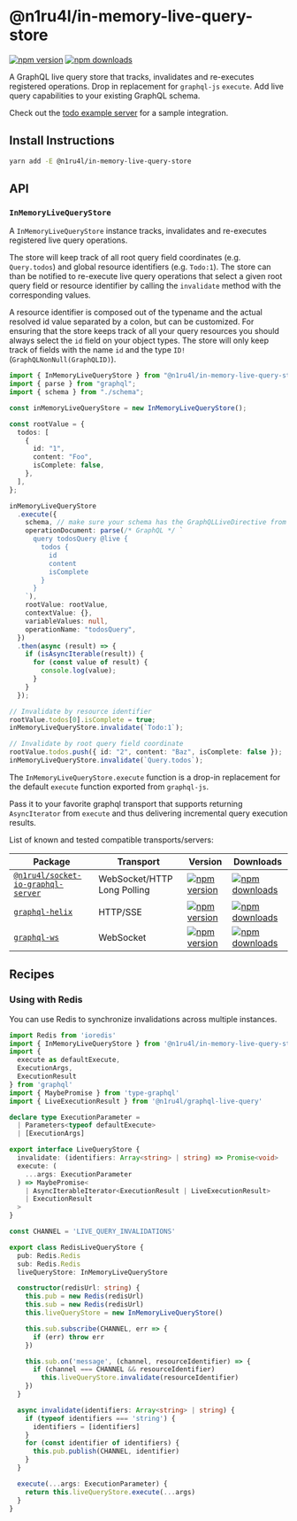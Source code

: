 # @n1ru4l/in-memory-live-query-store

[![npm version](https://img.shields.io/npm/v/@n1ru4l/in-memory-live-query-store.svg)](https://www.npmjs.com/package/@n1ru4l/in-memory-live-query-store) [![npm downloads](https://img.shields.io/npm/dm/@n1ru4l/in-memory-live-query-store.svg)](https://www.npmjs.com/package/@n1ru4l/in-memory-live-query-store)

A GraphQL live query store that tracks, invalidates and re-executes registered operations. Drop in replacement for `graphql-js` `execute`. Add live query capabilities to your existing GraphQL schema.

Check out the [todo example server](https://github.com/n1ru4l/graphql-live-queries/blob/main/packages/todo-example/server/src/schema.ts) for a sample integration.

## Install Instructions

```bash
yarn add -E @n1ru4l/in-memory-live-query-store
```

## API

### `InMemoryLiveQueryStore`

A `InMemoryLiveQueryStore` instance  tracks, invalidates and re-executes registered live query operations.

The store will keep track of all root query field coordinates (e.g. `Query.todos`) and global resource identifiers (e.g. `Todo:1`). The store can than be notified to re-execute live query operations that select a given root query field or resource identifier by calling the `invalidate` method with the corresponding values.

A resource identifier is composed out of the typename and the actual resolved id value separated by a colon, but can be customized. For ensuring that the store keeps track of all your query resources you should always select the `id` field on your object types. The store will only keep track of fields with the name `id` and the type `ID!` (`GraphQLNonNull(GraphQLID)`).

```ts
import { InMemoryLiveQueryStore } from "@n1ru4l/in-memory-live-query-store";
import { parse } from "graphql";
import { schema } from "./schema";

const inMemoryLiveQueryStore = new InMemoryLiveQueryStore();

const rootValue = {
  todos: [
    {
      id: "1",
      content: "Foo",
      isComplete: false,
    },
  ],
};

inMemoryLiveQueryStore
  .execute({
    schema, // make sure your schema has the GraphQLLiveDirective from @n1ru4l/graphql-live-query
    operationDocument: parse(/* GraphQL */ `
      query todosQuery @live {
        todos {
          id
          content
          isComplete
        }
      }
    `),
    rootValue: rootValue,
    contextValue: {},
    variableValues: null,
    operationName: "todosQuery",
  })
  .then(async (result) => {
    if (isAsyncIterable(result)) {
      for (const value of result) {
        console.log(value);
      }
    }
  });

// Invalidate by resource identifier
rootValue.todos[0].isComplete = true;
inMemoryLiveQueryStore.invalidate(`Todo:1`);

// Invalidate by root query field coordinate
rootValue.todos.push({ id: "2", content: "Baz", isComplete: false });
inMemoryLiveQueryStore.invalidate(`Query.todos`);
```

The `InMemoryLiveQueryStore.execute` function is a drop-in replacement for the default `execute` function exported from `graphql-js`.

Pass it to your favorite graphql transport that supports returning `AsyncIterator` from `execute` and thus delivering incremental query execution results.

List of known and tested compatible transports/servers:

| Package                                                                                                                          | Transport                   | Version                                                                                                                                                                         | Downloads                                                                                                                                                                          |
| -------------------------------------------------------------------------------------------------------------------------------- | --------------------------- | ------------------------------------------------------------------------------------------------------------------------------------------------------------------------------- | ---------------------------------------------------------------------------------------------------------------------------------------------------------------------------------- |
| [`@n1ru4l/socket-io-graphql-server`](https://github.com/n1ru4l/graphql-live-queries/blob/main/packages/socket-io-graphql-server) | WebSocket/HTTP Long Polling | [![npm version](https://badge.fury.io/js/%40n1ru4l%2Fsocket-io-graphql-server.svg)](https://github.com/n1ru4l/graphql-live-queries/blob/main/packages/socket-io-graphql-server) | [![npm downloads](https://img.shields.io/npm/dm/@n1ru4l/socket-io-graphql-server.svg)](https://github.com/n1ru4l/graphql-live-queries/blob/main/packages/socket-io-graphql-server) |
| [`graphql-helix`](https://github.com/danielrearden/graphql-helix)                                                                | HTTP/SSE                    | [![npm version](https://badge.fury.io/js/graphql-helix.svg)](https://github.com/danielrearden/graphql-helix)                                                                    | [![npm downloads](https://img.shields.io/npm/dm/graphql-helix.svg)](https://github.com/danielrearden/graphql-helix)                                                                |
| [`graphql-ws`](https://github.com/enisdenjo/graphql-ws)                                                                          | WebSocket                   | [![npm version](https://badge.fury.io/js/graphql-ws.svg)](https://github.com/enisdenjo/graphql-ws)                                                                              | [![npm downloads](https://img.shields.io/npm/dm/graphql-ws.svg)](https://github.com/enisdenjo/graphql-ws)                                                                          |


## Recipes

### Using with Redis

You can use Redis to synchronize invalidations across multiple instances.

```ts
import Redis from 'ioredis'
import { InMemoryLiveQueryStore } from '@n1ru4l/in-memory-live-query-store'
import {
  execute as defaultExecute,
  ExecutionArgs,
  ExecutionResult
} from 'graphql'
import { MaybePromise } from 'type-graphql'
import { LiveExecutionResult } from '@n1ru4l/graphql-live-query'

declare type ExecutionParameter =
  | Parameters<typeof defaultExecute>
  | [ExecutionArgs]

export interface LiveQueryStore {
  invalidate: (identifiers: Array<string> | string) => Promise<void>
  execute: (
    ...args: ExecutionParameter
  ) => MaybePromise<
    | AsyncIterableIterator<ExecutionResult | LiveExecutionResult>
    | ExecutionResult
  >
}

const CHANNEL = 'LIVE_QUERY_INVALIDATIONS'

export class RedisLiveQueryStore {
  pub: Redis.Redis
  sub: Redis.Redis
  liveQueryStore: InMemoryLiveQueryStore

  constructor(redisUrl: string) {
    this.pub = new Redis(redisUrl)
    this.sub = new Redis(redisUrl)
    this.liveQueryStore = new InMemoryLiveQueryStore()

    this.sub.subscribe(CHANNEL, err => {
      if (err) throw err
    })

    this.sub.on('message', (channel, resourceIdentifier) => {
      if (channel === CHANNEL && resourceIdentifier)
        this.liveQueryStore.invalidate(resourceIdentifier)
    })
  }

  async invalidate(identifiers: Array<string> | string) {
    if (typeof identifiers === 'string') {
      identifiers = [identifiers]
    }
    for (const identifier of identifiers) {
      this.pub.publish(CHANNEL, identifier)
    }
  }

  execute(...args: ExecutionParameter) {
    return this.liveQueryStore.execute(...args)
  }
}
```
